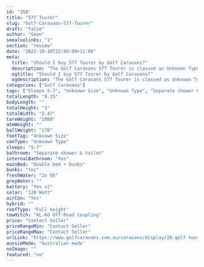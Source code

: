 ```yaml
---
id: "358"
title: "577 Tourer"
slug: "Golf-Caravans-577-Tourer"
draft: "false"
author: "Sean"
seealsolinks: "1"
section: "review"
date: "2022-10-10T22:00:09+11:00"
meta:
  title: "Should I buy 577 Tourer by Golf Caravans?"
  description: "The Golf Caravans 577 Tourer is classed as Unknown Type, and sleeps 5-7 people. It is Australian made and comes in at Unknown Size. It generally has Separate shower & toilet."
  ogtitle: "Should I buy 577 Tourer by Golf Caravans?"
  ogdescription: "The Golf Caravans 577 Tourer is classed as Unknown Type, and sleeps 5-7 people. It is Australian made and comes in at Unknown Size. It generally has Separate shower & toilet."
categories: ["Golf Caravans"]
tags: ["Sleeps 5-7", "Unknown Size", "Unknown Type", "Separate shower & toilet", "Full height", "Price Unknown"]
totalLength: "8.15"
bodyLength: ""
totalHeight: "3"
totalWidth: "2.47"
tareWeight: "1980"
atmWeight: ""
ballWeight: "170"
footTag: "Unknown Size"
vanType: "Unknown Type"
sleeps: "5-7"
bathroom: "Separate shower & toilet"
internalBathroom: "Yes"
mainBed: "Double bed + bunks"
bunks: "Yes"
freshWater: "2x 95"
greyWater: ""
battery: "Yes x2"
solar: "120 Watt"
airCon: "Yes"
hybrid: ""
roofType: "Full height"
towHitch: "AL-KO Off-Road Coupling"
price: "Contact Seller"
priceRangeMin: "Contact Seller"
priceRangeMax: "Contact Seller"
urlLink: "https://www.golfcaravans.com.au/caravans/display/20-golf-tourer-range-/"
aussieMade: "Australian made"
noImage: ""
featured: "no"
---
```

